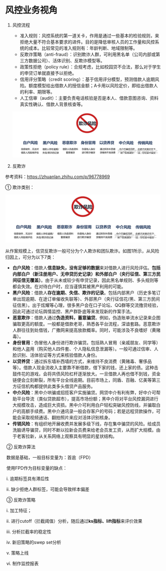# 风控业务视角

1. 风控流程

   - 准入规则：风控系统的第一道关卡，作用是通过一些基本的检验规则，来拒绝大量不符合基本要求的进件。目的是降低审核人员的工作量和风控系统的成本。比较常见的准入规则有：年龄判断、地域限制等。
   - 反欺诈策略（anti-fraud）：识别欺诈人群，可利用黑名单（公司内部或第三方数据公司）、活体识别、反欺诈模型等。
   - 政策性拒绝（policy rule）：合规考虑，比如校园贷不合法，那么对于学生的申贷订单就直接予以拒绝。
   - 信用评分策略（credit scoring）：基于信用评分模型，预测借款人逾期风险。额度模型给出借款人的授信金额；A卡用以风险定价，即给出借款人的利率、期限等。
   - 人工信审（audit）：主要负责电话核验是否是本人、借款意图咨询、资料真实性确认、借款人背景核查等。

   ![img](风控/业务层面.assets/v2-a82d48be2c9eb5dcea0bb07e32ee89aa_r.jpg)

2. 反欺诈

参考资料：https://zhuanlan.zhihu.com/p/96778969

① 欺诈类别：

<img src="风控/picture/p1.jpg" width="500px"/>

从作案规模上，信贷反欺诈一般可分为个人欺诈和团队欺诈。如图1所示，从风险归因上，可分为以下7类：

* **白户风险**：借款人**信息缺失，没有足够的数据**来对借款人进行风险评估。**包括内部白户（新注册用户、无申贷历史记录）和外部白户（央行征信、第三方民间征信无覆盖）**。由于从未或较少有申贷记录，因此黑名单规则、多头规则等都会失效。在对待白户时，应当谨慎其被黑产利用的可能。
* **黑户风险**：借款人**存在逾期、失信、欺诈的记录**。包括内部黑户（历史多笔订单出现逾期、在途订单催收失联等）、外部黑户（央行征信花/黑、第三方民间征信黑）。出于炫耀等心理，很多黑户会在口子论坛、QQ群等交流撸贷经验，因此可通过论坛舆情监控、黑产群卧底等来发现新的作案手法。
* **恶意欺诈**：借款人通过**伪造资料，蓄意骗贷**。例如，伪造账单流水记录来企图骗取更高的额度。一般都是借款老哥，熟悉各平台流程，深谙套路。恶意欺诈人群往往到处借钱，广撒网来提高放款概率。同时，可能涉及不良嗜好（黄赌毒）。
* **身份冒用**：伪冒他人身份进行欺诈骗贷。包括熟人冒用（亲戚朋友、同学等）和他人盗用（购买他人四件套、个人隐私信息泄漏等）。一般可通过信审、人脸识别、活体验证等方式来核验借款人身份。
* **以贷养贷**：通过拆东墙补西墙的方式，来维持不良消费（黄赌毒、奢侈品等）。借款人现金流收入主要靠不断借款，借下家的钱，还上家的债。这种击鼓传花的游戏，会将共债风险杠杆逐渐放大。一旦借款人再也借不到钱，资金链便会立刻断裂，所有平台全线逾期。目前市场上，同盾、百融、亿美等第三方征信机构都提供此类多头借贷产品服务。
* **中介风险**：黑中介哄骗或招揽客户实施骗贷。网贷中介有利有弊，好中介可帮助平台导流（类似贷款超市），提高市场份额；黑中介将对平台风控漏洞进行大规模攻击，造成巨大资损。黑中介可利用白户轻松突破风控防线，并骗取白户的高额手续费。黑中介通讯录一般会存客户的号码；若是远程贷款操作，可能会采取视频通话、翻拍照片来应对活体识别核身。
* **传销风险**：有组织地开展收费并发展多级下线，存在集中骗贷的风险。给成员洗脑诱导骗贷，同时不断以拉新会员费来给老会员发工资，从而扩大规模。由于老客拉新，从关系网络上观察具有明显的星状结构。



​	② 反欺诈算法

​	数据是基础，一般目标变量为：首逾（FPD）

​	使用FPD作为目标变量的缺点：

​	i. 逾期标签具有滞后性

​	ii. 缺少拒绝人群标签，可能会导致样本偏差



​	③ 反欺诈策略

​	i. 加工特征；

​	ii. 进行cutoff（拦截阈值）分析，随后通过**ks指标、lift指标**来评价效果

​	iii. 分析拦截率的稳定性

​	iv. 新旧策略的swep set分析

​	v. 策略上线

​	vi. 制作监控报表
